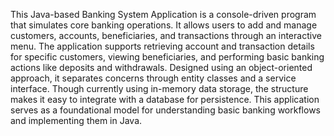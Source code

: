 This Java-based Banking System Application is a console-driven program that simulates core banking operations. It allows users to add and manage customers, accounts, beneficiaries, and transactions through an interactive menu. The application supports retrieving account and transaction details for specific customers, viewing beneficiaries, and performing basic banking actions like deposits and withdrawals. Designed using an object-oriented approach, it separates concerns through entity classes and a service interface. Though currently using in-memory data storage, the structure makes it easy to integrate with a database for persistence. This application serves as a foundational model for understanding basic banking workflows and implementing them in Java.
